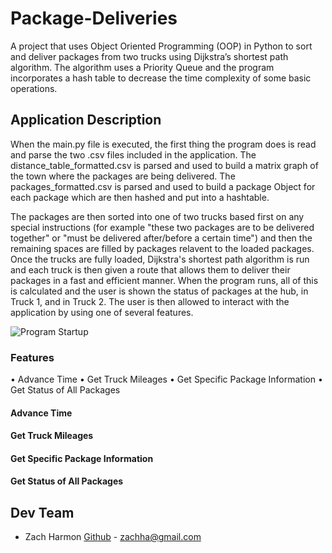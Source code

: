 # Package-Deliveries
A project that uses Object Oriented Programming (OOP) in Python to sort and deliver packages from two trucks using Dijkstra’s shortest path algorithm. The algorithm uses a Priority Queue and the program incorporates a hash table to decrease the time complexity of some basic operations. 

## Application Description
When the main.py file is executed, the first thing the program does is read and parse the two .csv files included in the application. The distance_table_formatted.csv is parsed and used to build a matrix graph of the town where the packages are being delivered. The packages_formatted.csv is parsed and used to build a package Object for each package which are then hashed and put into a hashtable. 

The packages are then sorted into one of two trucks based first on any special instructions (for example "these two packages are to be delivered together" or  "must be delivered after/before a certain time") and then the remaining spaces are filled by packages relavent to the loaded packages. Once the trucks are fully loaded, Dijkstra's shortest path algorithm is run and each truck is then given a route that allows them to deliver their packages in a fast and efficient manner. When the program runs, all of this is calculated and the user is shown the status of packages at the hub, in Truck 1, and in Truck 2. The user is then allowed to interact with the application by using one of several features.

![Program Startup](/imgs/program_startup.jpg "Program on start-up")
### Features
 • Advance Time
 • Get Truck Mileages
 • Get Specific Package Information
 • Get Status of All Packages
#### Advance Time

#### Get Truck Mileages

#### Get Specific Package Information

#### Get Status of All Packages

## Dev Team
 
* Zach Harmon [Github](https://www.github.com/zachha) - zachha@gmail.com
